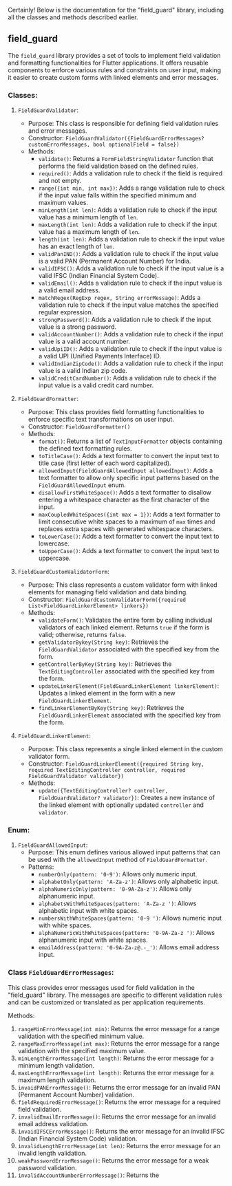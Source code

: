 Certainly! Below is the documentation for the "field_guard" library, including all the classes and methods described earlier.

## field_guard

The `field_guard` library provides a set of tools to implement field validation and formatting functionalities for Flutter applications. It offers reusable components to enforce various rules and constraints on user input, making it easier to create custom forms with linked elements and error messages.

### Classes:

1. `FieldGuardValidator`:

   - Purpose: This class is responsible for defining field validation rules and error messages.
   - Constructor: `FieldGuardValidator({FieldGuardErrorMessages? customErrorMessages, bool optionalField = false})`
   - Methods:
     - `validate()`: Returns a `FormFieldStringValidator` function that performs the field validation based on the defined rules.
     - `required()`: Adds a validation rule to check if the field is required and not empty.
     - `range({int min, int max})`: Adds a range validation rule to check if the input value falls within the specified minimum and maximum values.
     - `minLength(int len)`: Adds a validation rule to check if the input value has a minimum length of `len`.
     - `maxLength(int len)`: Adds a validation rule to check if the input value has a maximum length of `len`.
     - `length(int len)`: Adds a validation rule to check if the input value has an exact length of `len`.
     - `validPanIND()`: Adds a validation rule to check if the input value is a valid PAN (Permanent Account Number) for India.
     - `validIFSC()`: Adds a validation rule to check if the input value is a valid IFSC (Indian Financial System Code).
     - `validEmail()`: Adds a validation rule to check if the input value is a valid email address.
     - `matchRegex(RegExp regex, String errorMessage)`: Adds a validation rule to check if the input value matches the specified regular expression.
     - `strongPassword()`: Adds a validation rule to check if the input value is a strong password.
     - `validAccountNumber()`: Adds a validation rule to check if the input value is a valid account number.
     - `validUpiID()`: Adds a validation rule to check if the input value is a valid UPI (Unified Payments Interface) ID.
     - `validIndianZipCode()`: Adds a validation rule to check if the input value is a valid Indian zip code.
     - `validCreditCardNumber()`: Adds a validation rule to check if the input value is a valid credit card number.

2. `FieldGuardFormatter`:

   - Purpose: This class provides field formatting functionalities to enforce specific text transformations on user input.
   - Constructor: `FieldGuardFormatter()`
   - Methods:
     - `format()`: Returns a list of `TextInputFormatter` objects containing the defined text formatting rules.
     - `toTitleCase()`: Adds a text formatter to convert the input text to title case (first letter of each word capitalized).
     - `allowedInput(FieldGuardAllowedInput allowedInput)`: Adds a text formatter to allow only specific input patterns based on the `FieldGuardAllowedInput` enum.
     - `disallowFirstWhiteSpace()`: Adds a text formatter to disallow entering a whitespace character as the first character of the input.
     - `maxCoupledWhiteSpaces({int max = 1})`: Adds a text formatter to limit consecutive white spaces to a maximum of `max` times and replaces extra spaces with generated whitespace characters.
     - `toLowerCase()`: Adds a text formatter to convert the input text to lowercase.
     - `toUpperCase()`: Adds a text formatter to convert the input text to uppercase.

3. `FieldGuardCustomValidatorForm`:

   - Purpose: This class represents a custom validator form with linked elements for managing field validation and data binding.
   - Constructor: `FieldGuardCustomValidatorForm({required List<FieldGuardLinkerElement> linkers})`
   - Methods:
     - `validateForm()`: Validates the entire form by calling individual validators of each linked element. Returns `true` if the form is valid; otherwise, returns `false`.
     - `getValidatorBykey(String key)`: Retrieves the `FieldGuardValidator` associated with the specified key from the form.
     - `getControllerByKey(String key)`: Retrieves the `TextEditingController` associated with the specified key from the form.
     - `updateLinkerElement(FieldGuardLinkerElement linkerElement)`: Updates a linked element in the form with a new `FieldGuardLinkerElement`.
     - `findLinkerElementByKey(String key)`: Retrieves the `FieldGuardLinkerElement` associated with the specified key from the form.

4. `FieldGuardLinkerElement`:
   - Purpose: This class represents a single linked element in the custom validator form.
   - Constructor: `FieldGuardLinkerElement({required String key, required TextEditingController controller, required FieldGuardValidator validator})`
   - Methods:
     - `update({TextEditingController? controller, FieldGuardValidator? validator})`: Creates a new instance of the linked element with optionally updated `controller` and `validator`.

### Enum:

1. `FieldGuardAllowedInput`:
   - Purpose: This enum defines various allowed input patterns that can be used with the `allowedInput` method of `FieldGuardFormatter`.
   - Patterns:
     - `numberOnly(pattern: '0-9')`: Allows only numeric input.
     - `alphabetOnly(pattern: 'A-Za-z')`: Allows only alphabetic input.
     - `alphaNumericOnly(pattern: '0-9A-Za-z')`: Allows only alphanumeric input.
     - `alphabetsWithWhiteSpaces(pattern: 'A-Za-z ')`: Allows alphabetic input with white spaces.
     - `numbersWithWhiteSpaces(pattern: '0-9 ')`: Allows numeric input with white spaces.
     - `alphaNumericWithWhiteSpaces(pattern: '0-9A-Za-z ')`: Allows alphanumeric input with white spaces.
     - `emailAddress(pattern: '0-9A-Za-z@.-_')`: Allows email address input.

### Class `FieldGuardErrorMessages`:

This class provides error messages used for field validation in the "field_guard" library. The messages are specific to different validation rules and can be customized or translated as per application requirements.

Methods:

1. `rangeMinErrorMessage(int min)`: Returns the error message for a range validation with the specified minimum value.
2. `rangeMaxErrorMessage(int max)`: Returns the error message for a range validation with the specified maximum value.
3. `minLengthErrorMessage(int length)`: Returns the error message for a minimum length validation.
4. `maxLengthErrorMessage(int length)`: Returns the error message for a maximum length validation.
5. `invaidPANErrorMessage()`: Returns the error message for an invalid PAN (Permanent Account Number) validation.
6. `fieldRequiredErrorMessage()`: Returns the error message for a required field validation.
7. `invalidEmailErrorMessage()`: Returns the error message for an invalid email address validation.
8. `invaidIFSCErrorMessage()`: Returns the error message for an invalid IFSC (Indian Financial System Code) validation.
9. `invalidLengthErrorMessage(int len)`: Returns the error message for an invalid length validation.
10. `weakPasswordErrorMessage()`: Returns the error message for a weak password validation.
11. `invalidAccountNumberErrorMessage()`: Returns the
